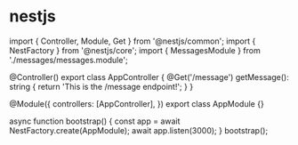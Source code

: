 # nestjs
import { Controller, Module, Get } from '@nestjs/common';
import { NestFactory } from '@nestjs/core';
import { MessagesModule } from './messages/messages.module';

@Controller()
export class AppController {
  @Get('/message')
  getMessage(): string {
    return 'This is the /message endpoint!';
  }
}

@Module({
  controllers: [AppController],
})
export class AppModule {}

async function bootstrap() {
  const app = await NestFactory.create(AppModule);
  await app.listen(3000);
}
bootstrap();